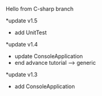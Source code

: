 Hello from C-sharp branch 

*update v1.5
- add UnitTest

*update v1.4
- update ConsoleApplication
- end advance tutorial --> generic

*update v1.3
- add ConsoleApplication
